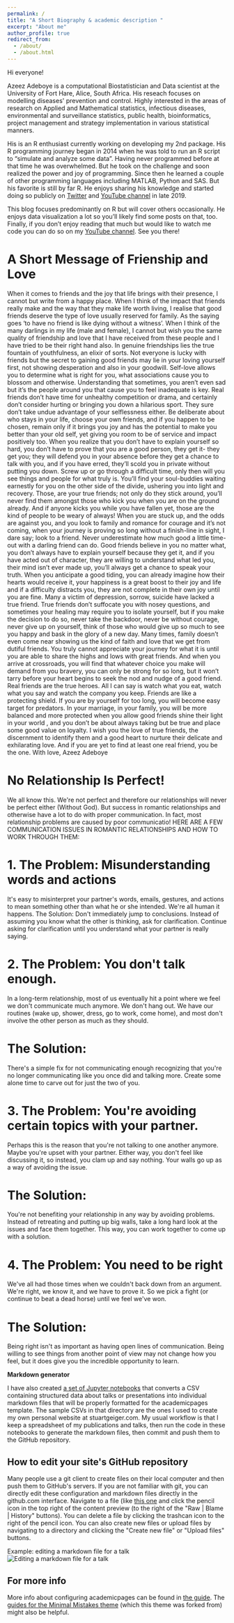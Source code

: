 ```yaml
---
permalink: /
title: "A Short Biography & academic description "
excerpt: "About me"
author_profile: true
redirect_from: 
  - /about/
  - /about.html
---
```


Hi everyone!

Azeez Adeboye is a computational Biostatistician and Data scientist at the University of Fort Hare, Alice, South Africa. His reseach focuses on modelling diseases' prevention and control. Highly interested in the areas of research on Applied and Mathematical statistics, infectious diseases, environmental and surveillance statistics, public health, bioinformatics, project management and strategy implementation in various statistical manners.

His is an R enthusiast currently working on developing my 2nd package. His R programming journey began in 2014 when he was told to run an R script to “simulate and analyze some data”. Having never programmed before at that time he was overwhelmed. But he took on the challenge and soon realized the power and joy of programming. Since then he learned a couple of other programming languages including MATLAB, Python and SAS. But his favorite is still by far R. He enjoys sharing his knowledge and started doing so publicly on [Twitter](https://twitter.com/azizadeboye) and [YouTube channel](https://www.youtube.com/channel/UCegCQv-GYjGrHOD3H3_5weQ) in late 2019.

This blog focuses predominantly on R but will cover others occasionally. He enjoys data visualization a lot so you’ll likely find some posts on that, too. Finally, if you don’t enjoy reading that much but would like to watch me code you can do so on my [YouTube channel](https://www.youtube.com/channel/UCegCQv-GYjGrHOD3H3_5weQ). See you there!


A Short Message of Frienship and Love
======
When it comes to friends and the joy that life brings with their presence, I cannot but write from a happy place. When I think of the impact that friends really make and the way that they make life worth living, I realise that good friends deserve the type of love usually reserved for family.
As the saying goes ‘to have no friend is like dying without a witness’. When I think of the many darlings in my life (male and female), I cannot but wish you the same quality of friendship and love that I have received from these people and I have tried to be their right hand also.
In genuine friendships lies the true fountain of youthfulness, an elixir of sorts. Not everyone is lucky with friends but the secret to gaining good friends may lie in your loving yourself first, not showing desperation and also in your goodwill. Self-love allows you to determine what is right for you, what associations cause you to blossom and otherwise. Understanding that sometimes, you aren’t even sad but it’s the people around you that cause you to feel inadequate is key. Real friends don’t have time for unhealthy competition or drama, and certainly don’t consider hurting or bringing you down a hilarious sport. They sure don’t take undue advantage of your selflessness either. Be deliberate about who stays in your life, choose your own friends, and if you happen to be chosen, remain only if it brings you joy and has the potential to make you better than your old self, yet giving you room to be of service and impact positively too. 
When you realize that you don’t have to explain yourself so hard, you don’t have to prove that you are a good person, they get it- they get you; they will defend you in your absence before they get a chance to talk with you, and if you have erred, they’ll scold you in private without putting you down. 
Screw up or go through a difficult time, only then will you see things and people for what truly is. You’ll find your soul-buddies waiting earnestly for you on the other side of the divide, ushering you into light and recovery. Those, are your true friends; not only do they stick around, you’ll never find them amongst those who kick you when you are on the ground already. And if anyone kicks you while you have fallen yet, those are the kind of people to be weary of always!
When you are stuck up, and the odds are against you, and you look to family and romance for courage and it’s not coming, when your journey is proving so long without a finish-line in sight, I dare say; look to a friend. 
Never underestimate how much good a little time-out with a darling friend can do. Good friends believe in you no matter what, you don’t always have to explain yourself because they get it, and if you have acted out of character, they are willing to understand what led you, their mind isn’t ever made up, you’ll always get a chance to speak your truth.
When you anticipate a good tiding, you can already imagine how their hearts would receive it, your happiness is a great boost to their joy and life and if a difficulty distracts you, they are not complete in their own joy until you are fine.
Many a victim of depression, sorrow, suicide have lacked a true friend. True friends don’t suffocate you with nosey questions, and sometimes your healing may require you to isolate yourself, but if you make the decision to do so, never take the backdoor, never be without courage, never give up on yourself, think of those who would give up so much to see you happy and bask in the glory of a new day.
Many times, family doesn’t even come near showing us the kind of faith and love that we get from dutiful friends. You truly cannot appreciate your journey for what it is until you are able to share the highs and lows with great friends. And when you arrive at crossroads, you will find that whatever choice you make will demand from you bravery, you can only be strong for so long, but it won’t tarry before your heart begins to seek the nod and nudge of a good friend.   Real friends are the true heroes.
All I can say is watch what you eat, watch what you say and watch the company you keep. Friends are like a protecting shield. If you are by yourself for too long, you will become easy target for predators. In your marriage, in your family, you will be more balanced and more protected when you allow good friends shine their light in your world , and you don’t be about always taking but be true and place some good value on loyalty. 
I wish you the love of true friends, the discernment to identify them and a good heart to nurture their delicate and exhilarating love. And if you are yet to find at least one real friend, you be the one.
With love,
Azeez Adeboye

No Relationship Is Perfect!
======
We all know this. We're not perfect and therefore our relationships will never be perfect either (Without God). But success in romantic relationships and otherwise have a lot to do with proper communication. In fact, most relationship problems are caused by poor communicatio!
HERE ARE A FEW COMMUNICATION ISSUES IN ROMANTIC RELATIONSHIPS AND HOW TO WORK THROUGH THEM:
# 1. The Problem: Misunderstanding words and actions
It's easy to misinterpret your partner's words, emails, gestures, and actions to mean something other than what he or she intended. We're all human it happens.
The Solution: Don't immediately jump to conclusions. 
Instead of assuming you know what the other is thinking, ask for clarification. Continue asking for clarification until you understand what your partner is really saying.
# 2. The Problem: You don't talk enough. 
In a long-term relationship, most of us eventually hit a point where we feel we don't communicate much anymore. We don't hang out. We have our routines (wake up, shower, dress, go to work, come home), and most don't involve the other person as much as they should.
# The Solution: 
There's a simple fix for not communicating enough recognizing that you're no longer communicating like you once did and talking more. Create some alone time to carve out for just the two of you.
# 3. The Problem: You're avoiding certain topics with your partner. 
Perhaps this is the reason that you're not talking to one another anymore. Maybe you're upset with your partner. Either way, you don't feel like discussing it, so instead, you clam up and say nothing. Your walls go up as a way of avoiding the issue.
# The Solution: 
You're not benefiting your relationship in any way by avoiding problems. Instead of retreating and putting up big walls, take a long hard look at the issues and face them together. This way, you can work together to come up with a solution.
# 4. The Problem: You need to be right
We've all had those times when we couldn't back down from an argument. We're right, we know it, and we have to prove it. So we pick a fight (or continue to beat a dead horse) until we feel we've won.
# The Solution: 
Being right isn't as important as having open lines of communication. Being willing to see things from another point of view may not change how you feel, but it does give you the incredible opportunity to learn.

**Markdown generator**

I have also created [a set of Jupyter notebooks](https://github.com/academicpages/academicpages.github.io/tree/master/markdown_generator
) that converts a CSV containing structured data about talks or presentations into individual markdown files that will be properly formatted for the academicpages template. The sample CSVs in that directory are the ones I used to create my own personal website at stuartgeiger.com. My usual workflow is that I keep a spreadsheet of my publications and talks, then run the code in these notebooks to generate the markdown files, then commit and push them to the GitHub repository.

How to edit your site's GitHub repository
------
Many people use a git client to create files on their local computer and then push them to GitHub's servers. If you are not familiar with git, you can directly edit these configuration and markdown files directly in the github.com interface. Navigate to a file (like [this one](https://github.com/academicpages/academicpages.github.io/blob/master/_talks/2012-03-01-talk-1.md) and click the pencil icon in the top right of the content preview (to the right of the "Raw | Blame | History" buttons). You can delete a file by clicking the trashcan icon to the right of the pencil icon. You can also create new files or upload files by navigating to a directory and clicking the "Create new file" or "Upload files" buttons. 

Example: editing a markdown file for a talk
![Editing a markdown file for a talk](/images/editing-talk.png)

For more info
------
More info about configuring academicpages can be found in [the guide](https://academicpages.github.io/markdown/). The [guides for the Minimal Mistakes theme](https://mmistakes.github.io/minimal-mistakes/docs/configuration/) (which this theme was forked from) might also be helpful.

